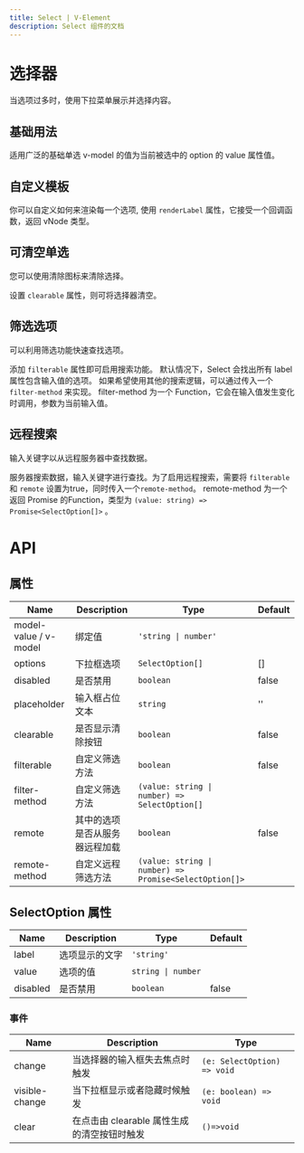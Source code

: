 ```yaml
---
title: Select | V-Element
description: Select 组件的文档
---
```


# 选择器

当选项过多时，使用下拉菜单展示并选择内容。

## 基础用法

适用广泛的基础单选 v-model 的值为当前被选中的 option 的 value 属性值。

<preview path="../demo/Select/Basic.vue" title="基础选择器" description="Select 基础选择器"></preview>

## 自定义模板

你可以自定义如何来渲染每一个选项, 使用 `renderLabel` 属性，它接受一个回调函数，返回 vNode 类型。

<preview path="../demo/Select/CustomRender.vue" title="自定义模板" description="Select 自定义模板"></preview>

## 可清空单选

您可以使用清除图标来清除选择。

设置 `clearable` 属性，则可将选择器清空。

<preview path="../demo/Select/Clear.vue" title="可清空单选" description="Select 可清空单选"></preview>

## 筛选选项

可以利用筛选功能快速查找选项。

添加 `filterable` 属性即可启用搜索功能。 默认情况下，Select 会找出所有 label 属性包含输入值的选项。 如果希望使用其他的搜索逻辑，可以通过传入一个 `filter-method` 来实现。 filter-method 为一个 Function，它会在输入值发生变化时调用，参数为当前输入值。

<preview path="../demo/Select/Filter.vue" title="筛选选项" description="Select 筛选选项"></preview>

## 远程搜索

输入关键字以从远程服务器中查找数据。

服务器搜索数据，输入关键字进行查找。为了启用远程搜索，需要将 `filterable` 和 `remote` 设置为true，同时传入一个`remote-method`。 remote-method 为一个返回 Promise 的Function，类型为 `(value: string) => Promise<SelectOption[]>` 。

<preview path="../demo/Select/Remote.vue" title="筛选选项" description="Select 筛选选项"></preview>

# API

## 属性

| Name                  | Description                    | Type                                                   | Default |
| --------------------- | ------------------------------ | ------------------------------------------------------ | ------- |
| model-value / v-model | 绑定值                         | `'string \| number'`                                   |         |
| options               | 下拉框选项                     | `SelectOption[]`                                       | []      |
| disabled              | 是否禁用                       | `boolean`                                              | false   |
| placeholder           | 输入框占位文本                 | `string`                                               | ''      |
| clearable             | 是否显示清除按钮               | `boolean`                                              | false   |
| filterable            | 自定义筛选方法                 | `boolean`                                              | false   |
| filter-method         | 自定义筛选方法                 | `(value: string \| number) => SelectOption[]`          |         |
| remote                | 其中的选项是否从服务器远程加载 | `boolean`                                              | false   |
| remote-method         | 自定义远程筛选方法             | `(value: string \| number) => Promise<SelectOption[]>` |         |

## SelectOption 属性

| Name     | Description    | Type               | Default |
| -------- | -------------- | ------------------ | ------- |
| label    | 选项显示的文字 | `'string'`         |         |
| value    | 选项的值       | `string \| number` |         |
| disabled | 是否禁用       | `boolean`          | false   |

### 事件

| Name           | Description                                 | Type                        |
| -------------- | ------------------------------------------- | --------------------------- |
| change         | 当选择器的输入框失去焦点时触发              | `(e: SelectOption) => void` |
| visible-change | 当下拉框显示或者隐藏时候触发                | `(e: boolean) => void`      |
| clear          | 在点击由 clearable 属性生成的清空按钮时触发 | `()=>void`                  |
